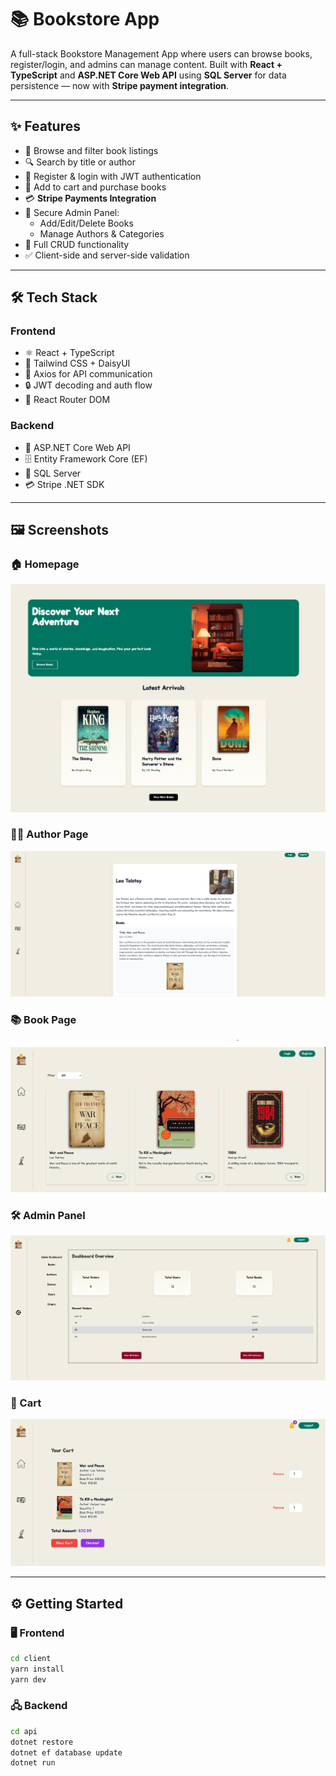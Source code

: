 # 📚 Bookstore App

A full-stack Bookstore Management App where users can browse books, register/login, and admins can manage content. Built with **React + TypeScript** and **ASP.NET Core Web API** using **SQL Server** for data persistence — now with **Stripe payment integration**.

---

## ✨ Features

- 📖 Browse and filter book listings
- 🔍 Search by title or author
- 🧾 Register & login with JWT authentication
- 🛒 Add to cart and purchase books
- 💳 **Stripe Payments Integration**
- 🔐 Secure Admin Panel:
  - Add/Edit/Delete Books
  - Manage Authors & Categories
- 🔄 Full CRUD functionality
- ✅ Client-side and server-side validation

---

## 🛠️ Tech Stack

### Frontend
- ⚛️ React + TypeScript
- 🎨 Tailwind CSS + DaisyUI
- 🔁 Axios for API communication
- 🔒 JWT decoding and auth flow
- 🧭 React Router DOM

### Backend
- 🚀 ASP.NET Core Web API
- 🗄️ Entity Framework Core (EF)
- 🧾 SQL Server
- 💳 Stripe .NET SDK

---

## 🖼️ Screenshots

### 🏠 Homepage
![Homepage](client/screenshots/home-page.png)

### 👨‍💼 Author Page
![Author Page](client/screenshots/author-page.png)

### 📚 Book Page
![Book Page](client/screenshots/book-page.png)

### 🛠️ Admin Panel
![Admin Panel](client/screenshots/admin-panel.png)

### 🛒 Cart
![Cart](client/screenshots/cart.png)

---

## ⚙️ Getting Started

### 🖥️ Frontend

```bash
cd client
yarn install
yarn dev

```

### 🖧 Backend

```bash
cd api
dotnet restore
dotnet ef database update
dotnet run



